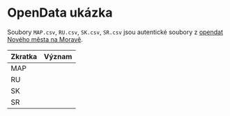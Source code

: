 # OpenData ukázka

Soubory `MAP.csv`, `RU.csv`, `SK.csv`, `SR.csv` jsou autentické soubory z [opendat Nového města na Moravě](http://rozpocet.nmnm.cz/cz/rok2016/opendata/).

| Zkratka | Význam                      |
|---------|-----------------------------|
| MAP     |                             |
| RU      |                             |
| SK      |                             |
| SR      |                             |
